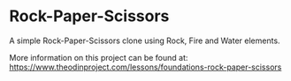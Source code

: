 # Rock-Paper-Scissors
A simple Rock-Paper-Scissors clone using Rock, Fire and Water elements.


More information on this project can be found at: https://www.theodinproject.com/lessons/foundations-rock-paper-scissors
